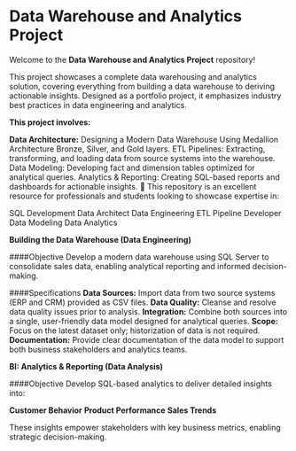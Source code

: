 # Data Warehouse and Analytics Project

Welcome to the **Data Warehouse and Analytics Project** repository!

This project showcases a complete data warehousing and analytics solution, covering everything from building a data warehouse to deriving actionable insights. Designed as a portfolio project, it emphasizes industry best practices in data engineering and analytics.

**This project involves:**

**Data Architecture:** Designing a Modern Data Warehouse Using Medallion Architecture Bronze, Silver, and Gold layers.
ETL Pipelines: Extracting, transforming, and loading data from source systems into the warehouse.
Data Modeling: Developing fact and dimension tables optimized for analytical queries.
Analytics & Reporting: Creating SQL-based reports and dashboards for actionable insights.
🎯 This repository is an excellent resource for professionals and students looking to showcase expertise in:

SQL Development
Data Architect
Data Engineering
ETL Pipeline Developer
Data Modeling
Data Analytics

**Building the Data Warehouse (Data Engineering)**

####Objective
Develop a modern data warehouse using SQL Server to consolidate sales data, enabling analytical reporting and informed decision-making.

####Specifications
**Data Sources:** Import data from two source systems (ERP and CRM) provided as CSV files.
**Data Quality:** Cleanse and resolve data quality issues prior to analysis.
**Integration:** Combine both sources into a single, user-friendly data model designed for analytical queries.
**Scope:** Focus on the latest dataset only; historization of data is not required.
**Documentation:** Provide clear documentation of the data model to support both business stakeholders and analytics teams.

**BI: Analytics & Reporting (Data Analysis)**

####Objective
Develop SQL-based analytics to deliver detailed insights into:

**Customer Behavior**
**Product Performance**
**Sales Trends**

These insights empower stakeholders with key business metrics, enabling strategic decision-making.
